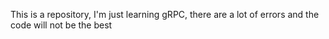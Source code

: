 This is a repository, I'm just learning gRPC, there are a lot of errors and the code will not be the best